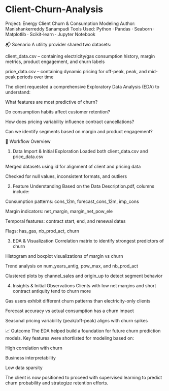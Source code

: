 # Client-Churn-Analysis
Project: Energy Client Churn & Consumption Modeling
Author: Manishankerreddy Sanampudi
Tools Used: Python · Pandas · Seaborn · Matplotlib · Scikit-learn · Jupyter Notebook

📬 Scenario
A utility provider shared two datasets:

client_data.csv – containing electricity/gas consumption history, margin metrics, product engagement, and churn labels

price_data.csv – containing dynamic pricing for off-peak, peak, and mid-peak periods over time

The client requested a comprehensive Exploratory Data Analysis (EDA) to understand:

What features are most predictive of churn?

Do consumption habits affect customer retention?

How does pricing variability influence contract cancellations?

Can we identify segments based on margin and product engagement?

🔧 Workflow Overview
1. Data Import & Initial Exploration
Loaded both client_data.csv and price_data.csv

Merged datasets using id for alignment of client and pricing data

Checked for null values, inconsistent formats, and outliers

2. Feature Understanding
Based on the Data Description.pdf, columns include:

Consumption patterns: cons_12m, forecast_cons_12m, imp_cons

Margin indicators: net_margin, margin_net_pow_ele

Temporal features: contract start, end, and renewal dates

Flags: has_gas, nb_prod_act, churn

3. EDA & Visualization
Correlation matrix to identify strongest predictors of churn

Histogram and boxplot visualizations of margin vs churn

Trend analysis on num_years_antig, pow_max, and nb_prod_act

Clustered plots by channel_sales and origin_up to detect segment behavior

4. Insights & Initial Observations
Clients with low net margins and short contract antiquity tend to churn more

Gas users exhibit different churn patterns than electricity-only clients

Forecast accuracy vs actual consumption has a churn impact

Seasonal pricing variability (peak/off-peak) aligns with churn spikes

📈 Outcome
The EDA helped build a foundation for future churn prediction models. Key features were shortlisted for modeling based on:

High correlation with churn

Business interpretability

Low data sparsity

The client is now positioned to proceed with supervised learning to predict churn probability and strategize retention efforts.
